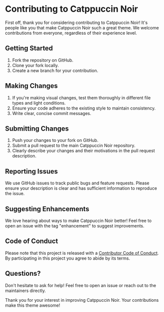# Contributing to Catppuccin Noir

First off, thank you for considering contributing to Catppuccin Noir! It's people like you that make Catppuccin Noir such a great theme. We welcome contributions from everyone, regardless of their experience level.

## Getting Started

1. Fork the repository on GitHub.
2. Clone your fork locally.
3. Create a new branch for your contribution.

## Making Changes

1. If you're making visual changes, test them thoroughly in different file types and light conditions.
2. Ensure your code adheres to the existing style to maintain consistency.
3. Write clear, concise commit messages.

## Submitting Changes

1. Push your changes to your fork on GitHub.
2. Submit a pull request to the main Catppuccin Noir repository.
3. Clearly describe your changes and their motivations in the pull request description.

## Reporting Issues

We use GitHub issues to track public bugs and feature requests. Please ensure your description is clear and has sufficient information to reproduce the issue.

## Suggesting Enhancements

We love hearing about ways to make Catppuccin Noir better! Feel free to open an issue with the tag "enhancement" to suggest improvements.

## Code of Conduct

Please note that this project is released with a [Contributor Code of Conduct](CODE_OF_CONDUCT.md). By participating in this project you agree to abide by its terms.

## Questions?

Don't hesitate to ask for help! Feel free to open an issue or reach out to the maintainers directly.

Thank you for your interest in improving Catppuccin Noir. Your contributions make this theme awesome!